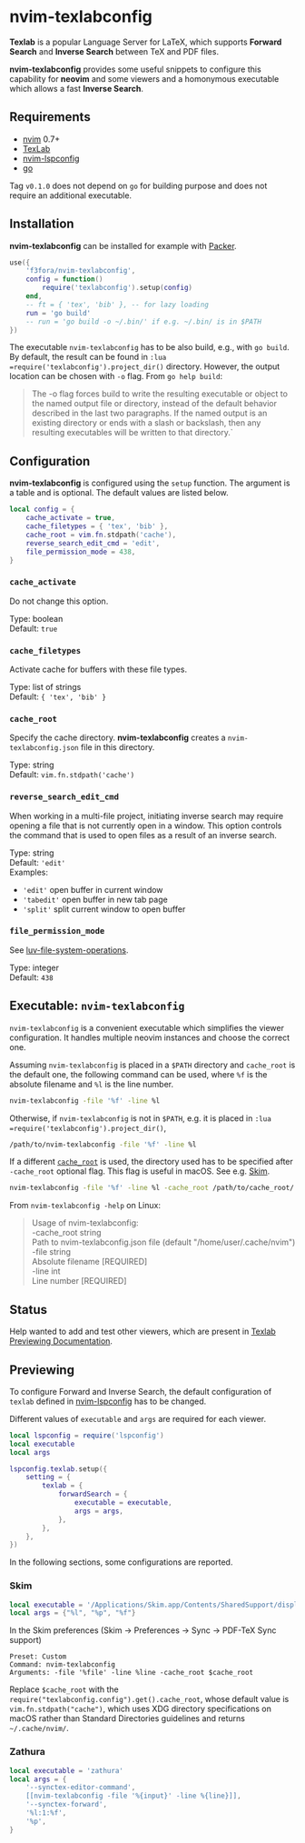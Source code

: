 # nvim-texlabconfig

**Texlab** is a popular Language Server for LaTeX, which supports **Forward Search** and **Inverse Search** between TeX and PDF files.

**nvim-texlabconfig** provides some useful snippets to configure this capability for **neovim** and some viewers and a homonymous executable which allows a fast **Inverse Search**.

## Requirements

- [nvim](https://github.com/neovim/neovim) 0.7+
- [TexLab](https://github.com/latex-lsp/texlab)
- [nvim-lspconfig](https://github.com/neovim/nvim-lspconfig)
- [go](https://go.dev/)

Tag `v0.1.0` does not depend on `go` for building purpose and does not require an additional executable.

## Installation

**nvim-texlabconfig** can be installed for example with [Packer](https://github.com/wbthomason/packer.nvim).

```lua
use({
    'f3fora/nvim-texlabconfig',
    config = function()
        require('texlabconfig').setup(config)
    end,
    -- ft = { 'tex', 'bib' }, -- for lazy loading
    run = 'go build'
    -- run = 'go build -o ~/.bin/' if e.g. ~/.bin/ is in $PATH
})
```

The executable `nvim-texlabconfig` has to be also build, e.g., with `go build`. By default, the result can be found in `:lua =require('texlabconfig').project_dir()` directory. However, the output location can be chosen with `-o` flag. From `go help build`:

> The -o flag forces build to write the resulting executable or object to the named output file or directory, instead of the default behavior described in the last two paragraphs. If the named output is an existing directory or ends with a slash or backslash, then any resulting executables will be written to that directory.`

## Configuration

**nvim-texlabconfig** is configured using the `setup` function. The argument is a table and is optional. The default values are listed below.

```lua
local config = {
    cache_activate = true,
    cache_filetypes = { 'tex', 'bib' },
    cache_root = vim.fn.stdpath('cache'),
    reverse_search_edit_cmd = 'edit',
    file_permission_mode = 438,
}
```

### `cache_activate`

Do not change this option.

Type: boolean  
Default: `true`

### `cache_filetypes`

Activate cache for buffers with these file types.

Type: list of strings  
Default: `{ 'tex', 'bib' }`

### `cache_root`

Specify the cache directory. **nvim-texlabconfig** creates a `nvim-texlabconfig.json` file in this directory.

Type: string  
Default: `vim.fn.stdpath('cache')`

### `reverse_search_edit_cmd`

When working in a multi-file project, initiating inverse search may require opening a file that is not currently open in a window. This option controls the command that is used to open files as a result of an inverse search.

Type: string  
Default: `'edit'`  
Examples:

- `'edit'` open buffer in current window
- `'tabedit'` open buffer in new tab page
- `'split'` split current window to open buffer

### `file_permission_mode`

See [luv-file-system-operations](https://github.com/luvit/luv/blob/master/docs.md#file-system-operations=).

Type: integer  
Default: `438`

## Executable: `nvim-texlabconfig`

`nvim-texlabconfig` is a convenient executable which simplifies the viewer configuration. It handles multiple neovim instances and choose the correct one.

Assuming `nvim-texlabconfig` is placed in a `$PATH` directory and `cache_root` is the default one, the following command can be used, where `%f` is the absolute filename and `%l` is the line number.

```sh
nvim-texlabconfig -file '%f' -line %l
```

Otherwise, if `nvim-texlabconfig` is not in `$PATH`, e.g. it is placed in `:lua =require('texlabconfig').project_dir()`,

```sh
/path/to/nvim-texlabconfig -file '%f' -line %l
```

If a different [`cache_root`](#cache_root) is used, the directory used has to be specified after `-cache_root` optional flag. This flag is useful in macOS. See e.g. [Skim](#skim).

```sh
nvim-texlabconfig -file '%f' -line %l -cache_root /path/to/cache_root/
```

From `nvim-texlabconfig -help` on Linux:

> Usage of nvim-texlabconfig:  
> -cache_root string  
> Path to nvim-texlabconfig.json file (default "/home/user/.cache/nvim")  
> -file string  
> Absolute filename [REQUIRED]  
> -line int  
> Line number [REQUIRED]

## Status

Help wanted to add and test other viewers, which are present in [Texlab Previewing Documentation](https://github.com/latex-lsp/texlab/blob/master/docs/previewing.md).

## Previewing

To configure Forward and Inverse Search, the default configuration of `texlab` defined in [nvim-lspconfig](https://github.com/neovim/nvim-lspconfig/blob/master/doc/server_configurations.md#texlab) has to be changed.

Different values of `executable` and `args` are required for each viewer.

```lua
local lspconfig = require('lspconfig')
local executable
local args

lspconfig.texlab.setup({
    setting = {
        texlab = {
            forwardSearch = {
                executable = executable,
                args = args,
            },
        },
    },
})
```

In the following sections, some configurations are reported.

### Skim

```lua
local executable = '/Applications/Skim.app/Contents/SharedSupport/displayline'
local args = {"%l", "%p", "%f"}
```

In the Skim preferences (Skim → Preferences → Sync → PDF-TeX Sync support)

```
Preset: Custom
Command: nvim-texlabconfig
Arguments: -file '%file' -line %line -cache_root $cache_root
```

Replace `$cache_root` with the `require("texlabconfig.config").get().cache_root`, whose default value is `vim.fn.stdpath("cache")`, which uses XDG directory specifications on macOS rather than Standard Directories guidelines and returns `~/.cache/nvim/`.

### Zathura

```lua
local executable = 'zathura'
local args = {
    '--synctex-editor-command',
    [[nvim-texlabconfig -file '%{input}' -line %{line}]],
    '--synctex-forward',
    '%l:1:%f',
    '%p',
}
```
